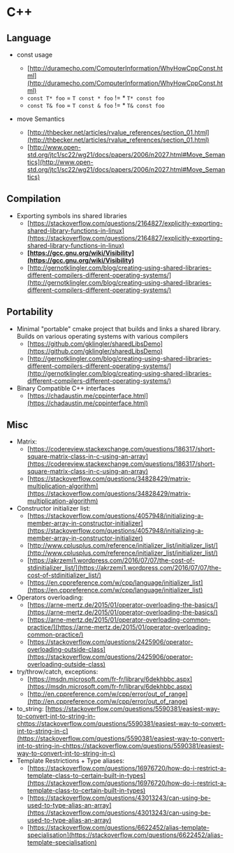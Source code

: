 # C++

## Language

* const usage
	* [http://duramecho.com/ComputerInformation/WhyHowCppConst.html](http://duramecho.com/ComputerInformation/WhyHowCppConst.html)
	* `const T* foo` = `T const * foo` != * `T* const foo`
	* `const T& foo` = `T const & foo` != * `T& const foo`


* move Semantics
	* [http://thbecker.net/articles/rvalue_references/section_01.html](http://thbecker.net/articles/rvalue_references/section_01.html)
	* [http://www.open-std.org/jtc1/sc22/wg21/docs/papers/2006/n2027.html#Move_Semantics](http://www.open-std.org/jtc1/sc22/wg21/docs/papers/2006/n2027.html#Move_Semantics)


## Compilation

* Exporting symbols ins shared libraries
	* [https://stackoverflow.com/questions/2164827/explicitly-exporting-shared-library-functions-in-linux](https://stackoverflow.com/questions/2164827/explicitly-exporting-shared-library-functions-in-linux)
	* **[https://gcc.gnu.org/wiki/Visibility](https://gcc.gnu.org/wiki/Visibility)**
	* [http://gernotklingler.com/blog/creating-using-shared-libraries-different-compilers-different-operating-systems/](http://gernotklingler.com/blog/creating-using-shared-libraries-different-compilers-different-operating-systems/)

## Portability

* Minimal "portable" cmake project that builds and links a shared library. Builds on various operating systems with various compilers
	* [https://github.com/gklingler/sharedLibsDemo](https://github.com/gklingler/sharedLibsDemo)
	* [http://gernotklingler.com/blog/creating-using-shared-libraries-different-compilers-different-operating-systems/](http://gernotklingler.com/blog/creating-using-shared-libraries-different-compilers-different-operating-systems/)
* Binary Compatible C++ interfaces
	* [https://chadaustin.me/cppinterface.html](https://chadaustin.me/cppinterface.html)

## Misc

* Matrix:
	* [https://codereview.stackexchange.com/questions/186317/short-square-matrix-class-in-c-using-an-array](https://codereview.stackexchange.com/questions/186317/short-square-matrix-class-in-c-using-an-array) 
	* [https://stackoverflow.com/questions/34828429/matrix-multiplication-algorithm](https://stackoverflow.com/questions/34828429/matrix-multiplication-algorithm)
* Constructor initializer list: 
	* [https://stackoverflow.com/questions/4057948/initializing-a-member-array-in-constructor-initializer](https://stackoverflow.com/questions/4057948/initializing-a-member-array-in-constructor-initializer)
	* [http://www.cplusplus.com/reference/initializer_list/initializer_list/](http://www.cplusplus.com/reference/initializer_list/initializer_list/)
	* [https://akrzemi1.wordpress.com/2016/07/07/the-cost-of-stdinitializer_list/](https://akrzemi1.wordpress.com/2016/07/07/the-cost-of-stdinitializer_list/)
	* [https://en.cppreference.com/w/cpp/language/initializer_list](https://en.cppreference.com/w/cpp/language/initializer_list)
* Operators overloading:
	* [https://arne-mertz.de/2015/01/operator-overloading-the-basics/](https://arne-mertz.de/2015/01/operator-overloading-the-basics/)
	* [https://arne-mertz.de/2015/01/operator-overloading-common-practice/](https://arne-mertz.de/2015/01/operator-overloading-common-practice/)
	* [https://stackoverflow.com/questions/2425906/operator-overloading-outside-class](https://stackoverflow.com/questions/2425906/operator-overloading-outside-class)
* try/throw/catch, exceptions: 
	* [https://msdn.microsoft.com/fr-fr/library/6dekhbbc.aspx](https://msdn.microsoft.com/fr-fr/library/6dekhbbc.aspx)
	* [http://en.cppreference.com/w/cpp/error/out_of_range](http://en.cppreference.com/w/cpp/error/out_of_range)
* to_string: [https://stackoverflow.com/questions/5590381/easiest-way-to-convert-int-to-string-in-chttps://stackoverflow.com/questions/5590381/easiest-way-to-convert-int-to-string-in-c](https://stackoverflow.com/questions/5590381/easiest-way-to-convert-int-to-string-in-chttps://stackoverflow.com/questions/5590381/easiest-way-to-convert-int-to-string-in-c)
* Template Restrictions + Type aliases:
	* [https://stackoverflow.com/questions/16976720/how-do-i-restrict-a-template-class-to-certain-built-in-types](https://stackoverflow.com/questions/16976720/how-do-i-restrict-a-template-class-to-certain-built-in-types)
	* [https://stackoverflow.com/questions/43013243/can-using-be-used-to-type-alias-an-array](https://stackoverflow.com/questions/43013243/can-using-be-used-to-type-alias-an-array)
	* [https://stackoverflow.com/questions/6622452/alias-template-specialisation](https://stackoverflow.com/questions/6622452/alias-template-specialisation)